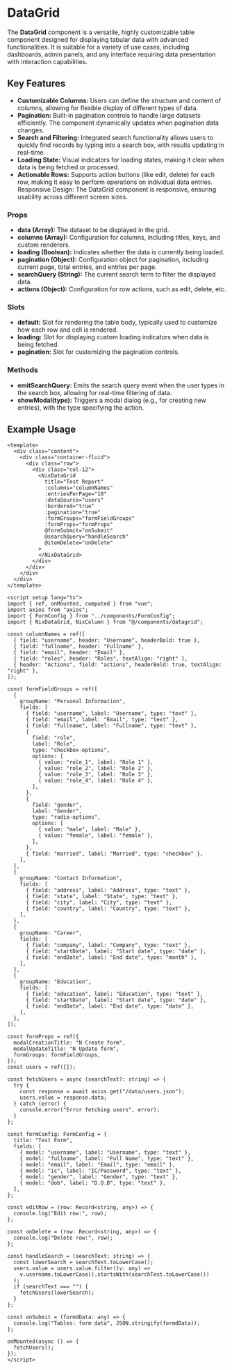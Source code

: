 # DataGrid

The **DataGrid** component is a versatile, highly customizable table component designed for displaying tabular data with advanced functionalities. It is suitable for a variety of use cases, including dashboards, admin panels, and any interface requiring data presentation with interaction capabilities.

## Key Features
- **Customizable Columns:** Users can define the structure and content of columns, allowing for flexible display of different types of data.
- **Pagination:** Built-in pagination controls to handle large datasets efficiently. The component dynamically updates when pagination data changes.
- **Search and Filtering:** Integrated search functionality allows users to quickly find records by typing into a search box, with results updating in real-time.
- **Loading State:** Visual indicators for loading states, making it clear when data is being fetched or processed.
- **Actionable Rows:** Supports action buttons (like edit, delete) for each row, making it easy to perform operations on individual data entries.
Responsive Design: The DataGrid component is responsive, ensuring usability across different screen sizes.

### Props
- **data (Array):** The dataset to be displayed in the grid.
- **columns (Array):** Configuration for columns, including titles, keys, and custom renderers.
- **loading (Boolean):** Indicates whether the data is currently being loaded.
- **pagination (Object):** Configuration object for pagination, including current page, total entries, and entries per page.
- **searchQuery (String):** The current search term to filter the displayed data.
- **actions (Object):** Configuration for row actions, such as edit, delete, etc.

### Slots
- **default:** Slot for rendering the table body, typically used to customize how each row and cell is rendered.
- **loading:** Slot for displaying custom loading indicators when data is being fetched.
- **pagination:** Slot for customizing the pagination controls.

### Methods
- **emitSearchQuery:** Emits the search query event when the user types in the search box, allowing for real-time filtering of data.
- **showModal(type):** Triggers a modal dialog (e.g., for creating new entries), with the type specifying the action.

## Example Usage
````vue
<template>
  <div class="content">
    <div class="container-fluid">
      <div class="row">
        <div class="col-12">
          <NixDataGrid
            title="Test Report"
            :columns="columnNames"
            :entriesPerPage="10"
            :dataSource="users"
            :bordered="true"
            :pagination="true"
            :formGroups="formFieldGroups"
            :formProps="formProps"
            @formSubmit="onSubmit"
            @searchQuery="handleSearch"
            @itemDelete="onDelete"
          >
          </NixDataGrid>
        </div>
      </div>
    </div>
  </div>
</template>

<script setup lang="ts">
import { ref, onMounted, computed } from "vue";
import axios from "axios";
import { FormConfig } from "../components/FormConfig";
import { NixDataGrid, NixColumn } from "@/components/datagrid";

const columnNames = ref([
  { field: "username", header: "Username", headerBold: true },
  { field: "fullname", header: "Fullname" },
  { field: "email", header: "Email" },
  { field: "roles", header: "Roles", textAlign: "right" },
  { header: "Actions", field: "actions", headerBold: true, textAlign: "right" },
]);

const formFieldGroups = ref([
  {
    groupName: "Personal Information",
    fields: [
      { field: "username", label: "Username", type: "text" },
      { field: "email", label: "Email", type: "text" },
      { field: "fullname", label: "Fullname", type: "text" },
      {
        field: "role",
        label: "Role",
        type: "checkbox-options",
        options: [
          { value: "role_1", label: "Role 1" },
          { value: "role_2", label: "Role 2" },
          { value: "role_3", label: "Role 3" },
          { value: "role_4", label: "Role 4" },
        ],
      },
      {
        field: "gender",
        label: "Gender",
        type: "radio-options",
        options: [
          { value: "male", label: "Male" },
          { value: "female", label: "female" },
        ],
      },
      { field: "married", label: "Married", type: "checkbox" },
    ],
  },
  {
    groupName: "Contact Information",
    fields: [
      { field: "address", label: "Address", type: "text" },
      { field: "state", label: "State", type: "text" },
      { field: "city", label: "City", type: "text" },
      { field: "country", label: "Country", type: "text" },
    ],
  },
  {
    groupName: "Career",
    fields: [
      { field: "company", label: "Company", type: "text" },
      { field: "startDate", label: "Start date", type: "date" },
      { field: "endDate", label: "End date", type: "month" },
    ],
  },
  {
    groupName: "Education",
    fields: [
      { field: "education", label: "Education", type: "text" },
      { field: "startDate", label: "Start date", type: "date" },
      { field: "endDate", label: "End date", type: "date" },
    ],
  },
]);

const formProps = ref({
  modalCreationTitle: "N Create form",
  modalUpdateTitle: "N Update form",
  formGroups: formFieldGroups,
});
const users = ref([]);

const fetchUsers = async (searchText?: string) => {
  try {
    const response = await axios.get("/data/users.json");
    users.value = response.data;    
  } catch (error) {
    console.error("Error fetching users", error);
  }
};

const formConfig: FormConfig = {
  title: "Test Form",
  fields: [
    { model: "username", label: "Username", type: "text" },
    { model: "fullname", label: "Full Name", type: "text" },
    { model: "email", label: "Email", type: "email" },
    { model: "ic", label: "IC/Password", type: "text" },
    { model: "gender", label: "Gender", type: "text" },
    { model: "dob", label: "D.O.B", type: "text" },    
  ],
};

const editRow = (row: Record<string, any>) => {
  console.log("Edit row:", row);
};

const onDelete = (row: Record<string, any>) => {
  console.log("Delete row:", row);
};

const handleSearch = (searchText: string) => {  
  const lowerSearch = searchText.toLowerCase();
  users.value = users.value.filter((v: any) =>
    v.username.toLowerCase().startsWith(searchText.toLowerCase())
  );
  if (searchText === "") {
    fetchUsers(lowerSearch);
  }  
};

const onSubmit = (formdData: any) => {
  console.log("Tables: form data", JSON.stringify(formdData));
};

onMounted(async () => {
  fetchUsers();
});
</script>

````